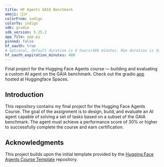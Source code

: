 ```yaml
---
title: HF Agents GAIA Benchmark
emoji: 🕵🏻‍♂️
colorFrom: indigo
colorTo: indigo
sdk: gradio
sdk_version: 5.25.2
app_file: app.py
pinned: false
hf_oauth: true
# optional, default duration is 8 hours/480 minutes. Max duration is 30 days/43200 minutes.
hf_oauth_expiration_minutes: 480
---
```


Final project for the Hugging Face Agents course — building and evaluating a custom AI agent on the GAIA benchmark. 
Check out the gradio [app](https://huggingface.co/spaces/rrrohit/hf-agents-gaia) hosted at Huggingface Spaces.

## Introduction

This repository contains my final project for the Hugging Face Agents Course. The goal of the assignment is to design, build, and evaluate an AI agent capable of solving a set of tasks based on a subset of the GAIA benchmark. The agent must achieve a performance score of 30% or higher to successfully complete the course and earn certification.

## Acknowledgments

This project builds upon the initial template provided by the [Hugging Face Agents Course Template](https://huggingface.co/spaces/agents-course/Final_Assignment_Template/tree/main) repository.



